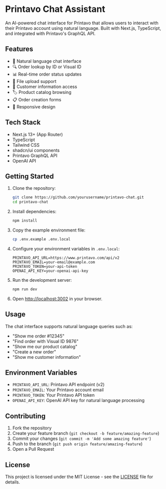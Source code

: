 # Printavo Chat Assistant

An AI-powered chat interface for Printavo that allows users to interact with their Printavo account using natural language. Built with Next.js, TypeScript, and integrated with Printavo's GraphQL API.

## Features

- 💬 Natural language chat interface
- 🔍 Order lookup by ID or Visual ID
- 📊 Real-time order status updates
- 📁 File upload support
- 👥 Customer information access
- 🏷️ Product catalog browsing
- 📋 Order creation forms
- 📱 Responsive design

## Tech Stack

- Next.js 13+ (App Router)
- TypeScript
- Tailwind CSS
- shadcn/ui components
- Printavo GraphQL API
- OpenAI API

## Getting Started

1. Clone the repository:
   ```bash
   git clone https://github.com/yourusername/printavo-chat.git
   cd printavo-chat
   ```

2. Install dependencies:
   ```bash
   npm install
   ```

3. Copy the example environment file:
   ```bash
   cp .env.example .env.local
   ```

4. Configure your environment variables in `.env.local`:
   ```
   PRINTAVO_API_URL=https://www.printavo.com/api/v2
   PRINTAVO_EMAIL=your-email@example.com
   PRINTAVO_TOKEN=your-api-token
   OPENAI_API_KEY=your-openai-api-key
   ```

5. Run the development server:
   ```bash
   npm run dev
   ```

6. Open [http://localhost:3002](http://localhost:3002) in your browser.

## Usage

The chat interface supports natural language queries such as:

- "Show me order #12345"
- "Find order with Visual ID 9876"
- "Show me our product catalog"
- "Create a new order"
- "Show me customer information"

## Environment Variables

- `PRINTAVO_API_URL`: Printavo API endpoint (v2)
- `PRINTAVO_EMAIL`: Your Printavo account email
- `PRINTAVO_TOKEN`: Your Printavo API token
- `OPENAI_API_KEY`: OpenAI API key for natural language processing

## Contributing

1. Fork the repository
2. Create your feature branch (`git checkout -b feature/amazing-feature`)
3. Commit your changes (`git commit -m 'Add some amazing feature'`)
4. Push to the branch (`git push origin feature/amazing-feature`)
5. Open a Pull Request

## License

This project is licensed under the MIT License - see the [LICENSE](LICENSE) file for details.
